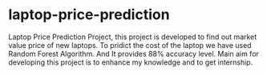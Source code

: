 # laptop-price-prediction
Laptop Price Prediction Project, this project is developed to find out market value price of new laptops. To pridict the cost of the laptop we have used Random Forest Algorithm. And It provides 88% accuracy level. Main aim for developing this project is to enhance my knowledge and to get internship.

